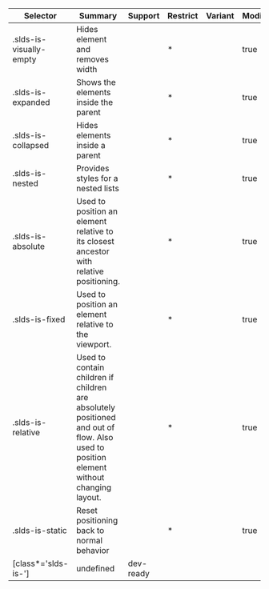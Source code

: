 

| Selector | Summary | Support | Restrict | Variant | Modifier |
|-------|-------|-------|-------|-------|-------|
| .slds-is-visually-empty | Hides element and removes width |   | * |   | true |
| .slds-is-expanded | Shows the elements inside the parent |   | * |   | true |
| .slds-is-collapsed | Hides elements inside a parent |   | * |   | true |
| .slds-is-nested | Provides styles for a nested lists |   | * |   | true |
| .slds-is-absolute | Used to position an element relative to its closest ancestor with relative positioning. |   | * |   | true |
| .slds-is-fixed | Used to position an element relative to the viewport. |   | * |   | true |
| .slds-is-relative | Used to contain children if children are absolutely positioned and out of flow. Also used to position element without changing layout. |   | * |   | true |
| .slds-is-static | Reset positioning back to normal behavior |   | * |   | true |
| [class*='slds-is-'] | undefined | dev-ready |   |   |   |
